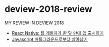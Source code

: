 # deview-2018-review
MY REVIEW IN DEVIEW 2018
* [React Native: 웹 개발자가 한 달 만에 앱 출시하기](/React%20Native:%20웹%20개발자가%20한%20달%20만에%20앱%20출시하기.md)
* [Javascript 배틀그라운드로부터 살아남기](/JavaScript%20배틀그라운드로부터%20살아남기.md)
